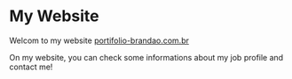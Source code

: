 # My Website

Welcom to my website [portifolio-brandao.com.br](https://portifolio-brandao.com.br)

On my website, you can check some informations about my job profile and contact me!
